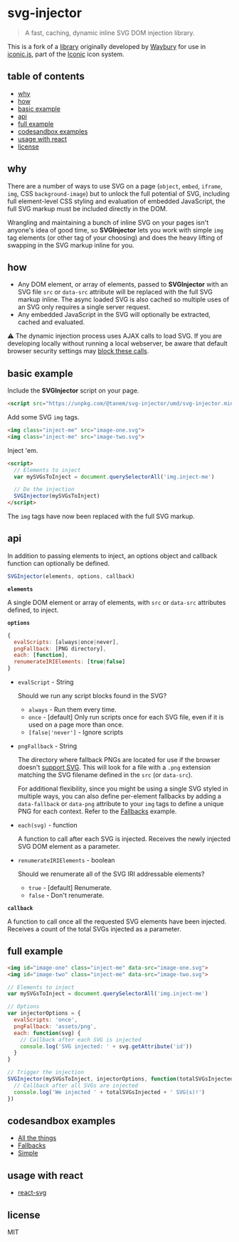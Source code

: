 # svg-injector

> A fast, caching, dynamic inline SVG DOM injection library.

This is a fork of a [library](https://github.com/iconic/SVGInjector) originally developed by [Waybury](http://waybury.com/) for use in [iconic.js](https://useiconic.com/tools/iconic-js/), part of the [Iconic](https://useiconic.com/) icon system.

## table of contents

* [why](#why)
* [how](#how)
* [basic example](#basic-example)
* [api](#api)
* [full example](#full-example)
* [codesandbox examples](#codesandbox-examples)
* [usage with react](#usage-with-react)
* [license](#license)

## why

There are a number of ways to use SVG on a page (`object`, `embed`, `iframe`, `img`, CSS `background-image`) but to unlock the full potential of SVG, including full element-level CSS styling and evaluation of embedded JavaScript, the full SVG markup must be included directly in the DOM.

Wrangling and maintaining a bunch of inline SVG on your pages isn't anyone's idea of good time, so **SVGInjector** lets you work with simple `img` tag elements (or other tag of your choosing) and does the heavy lifting of swapping in the SVG markup inline for you.

## how

* Any DOM element, or array of elements, passed to **SVGInjector** with an SVG file `src` or `data-src` attribute will be replaced with the full SVG markup inline. The async loaded SVG is also cached so multiple uses of an SVG only requires a single server request.
* Any embedded JavaScript in the SVG will optionally be extracted, cached and evaluated.

:warning: The dynamic injection process uses AJAX calls to load SVG. If you are developing locally without running a local webserver, be aware that default browser security settings may [block these calls](http://wiki.fluidproject.org/display/fluid/Browser+settings+to+support+local+Ajax+calls).

## basic example

Include the **SVGInjector** script on your page.

```html
<script src="https://unpkg.com/@tanem/svg-injector/umd/svg-injector.min.js"></script>
```

Add some SVG `img` tags.

```html
<img class="inject-me" src="image-one.svg">
<img class="inject-me" src="image-two.svg">
```

Inject 'em.

```html
<script>
  // Elements to inject
  var mySVGsToInject = document.querySelectorAll('img.inject-me')

  // Do the injection
  SVGInjector(mySVGsToInject)
</script>
```

The `img` tags have now been replaced with the full SVG markup.

## api

In addition to passing elements to inject, an options object and callback function can optionally be defined.

```js
SVGInjector(elements, options, callback)
```

**`elements`**

A single DOM element or array of elements, with `src` or `data-src` attributes defined, to inject.

**`options`**

```js
{
  evalScripts: [always|once|never],
  pngFallback: [PNG directory],
  each: [function],
  renumerateIRIElements: [true|false]
}
```

* `evalScript` - String

  Should we run any script blocks found in the SVG?

  * `always` - Run them every time.
  * `once` - [default] Only run scripts once for each SVG file, even if it is used on a page more than once.
  * `[false|'never']` - Ignore scripts

* `pngFallback` - String

  The directory where fallback PNGs are located for use if the browser doesn't [support SVG](http://caniuse.com/svg). This will look for a file with a `.png` extension matching the SVG filename defined in the `src` (or `data-src`).

  For additional flexibility, since you might be using a single SVG styled in multiple ways, you can also define per-element fallbacks by adding a `data-fallback` or `data-png` attribute to your `img` tags to define a unique PNG for each context. Refer to the [Fallbacks](https://codesandbox.io/s/0xlkw2nw3v) example.

* `each(svg)` - function

  A function to call after each SVG is injected. Receives the newly injected SVG DOM element as a parameter.

* `renumerateIRIElements` - boolean

  Should we renumerate all of the SVG IRI addressable elements?

  * `true` - [default] Renumerate.
  * `false` - Don't renumerate.

**`callback`**

A function to call once all the requested SVG elements have been injected. Receives a count of the total SVGs injected as a parameter.

## full example

```html
<img id="image-one" class="inject-me" data-src="image-one.svg">
<img id="image-two" class="inject-me" data-src="image-two.svg">
```

```js
// Elements to inject
var mySVGsToInject = document.querySelectorAll('img.inject-me')

// Options
var injectorOptions = {
  evalScripts: 'once',
  pngFallback: 'assets/png',
  each: function(svg) {
    // Callback after each SVG is injected
    console.log('SVG injected: ' + svg.getAttribute('id'))
  }
}

// Trigger the injection
SVGInjector(mySVGsToInject, injectorOptions, function(totalSVGsInjected) {
  // Callback after all SVGs are injected
  console.log('We injected ' + totalSVGsInjected + ' SVG(s)!')
})
```

## codesandbox examples

* [All the things](https://codesandbox.io/s/lxnnro2k2z)
* [Fallbacks](https://codesandbox.io/s/0xlkw2nw3v)
* [Simple](https://codesandbox.io/s/py6oml23wx)

## usage with react

* [react-svg](https://github.com/tanem/react-svg)

## license

MIT
